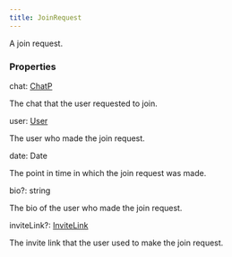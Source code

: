 ```yaml
---
title: JoinRequest
---
```


A join request.

### Properties

<div class="flex flex-col gap-3"><div><div class="flex gap-2"><div class="font-mono"><span class="font-bold">chat</span><span class="opacity-50">:</span> <a href="/types/chatp"  >ChatP</a></div></div><div class="pl-3"><div class="no-margin">

The chat that the user requested to join.

</div></div></div><div><div class="flex gap-2"><div class="font-mono"><span class="font-bold">user</span><span class="opacity-50">:</span> <a href="/types/user"  >User</a></div></div><div class="pl-3"><div class="no-margin">

The user who made the join request.

</div></div></div><div><div class="flex gap-2"><div class="font-mono"><span class="font-bold">date</span><span class="opacity-50">:</span> <span href="/">Date</span></div></div><div class="pl-3"><div class="no-margin">

The point in time in which the join request was made.

</div></div></div><div><div class="flex gap-2"><div class="font-mono"><span class="font-bold">bio</span><span class="opacity-50"><span title="Optional" class="cursor-help">?</span>:</span> <span>string</span></div></div><div class="pl-3"><div class="no-margin">

The bio of the user who made the join request.

</div></div></div><div><div class="flex gap-2"><div class="font-mono"><span class="font-bold">inviteLink</span><span class="opacity-50"><span title="Optional" class="cursor-help">?</span>:</span> <a href="/types/invitelink"  >InviteLink</a></div></div><div class="pl-3"><div class="no-margin">

The invite link that the user used to make the join request.

</div></div></div></div>

